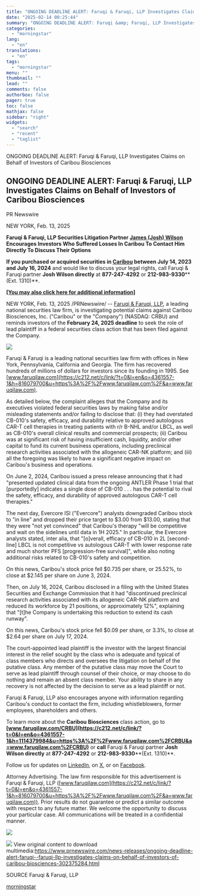 ```yaml
---
title: "ONGOING DEADLINE ALERT: Faruqi & Faruqi, LLP Investigates Claims on Behalf of Investors of Caribou Biosciences"
date: "2025-02-14 00:25:44"
summary: "ONGOING DEADLINE ALERT: Faruqi &amp; Faruqi, LLP Investigates Claims on Behalf of Investors of Caribou Biosciences ONGOING DEADLINE ALERT: Faruqi &amp; Faruqi, LLP Investigates Claims on Behalf of Investors of Caribou Biosciences PR Newswire NEW YORK, Feb. 13, 2025 Faruqi &amp; Faruqi, LLP Securities Litigation Partner James (Josh) Wilson Encourages..."
categories:
  - "morningstar"
lang:
  - "en"
translations:
  - "en"
tags:
  - "morningstar"
menu: ""
thumbnail: ""
lead: ""
comments: false
authorbox: false
pager: true
toc: false
mathjax: false
sidebar: "right"
widgets:
  - "search"
  - "recent"
  - "taglist"
---
```


ONGOING DEADLINE ALERT: Faruqi & Faruqi, LLP Investigates Claims on Behalf of Investors of Caribou Biosciences

ONGOING DEADLINE ALERT: Faruqi & Faruqi, LLP Investigates Claims on Behalf of Investors of Caribou Biosciences
--------------------------------------------------------------------------------------------------------------

PR Newswire

NEW YORK, Feb. 13, 2025


**Faruqi & Faruqi, LLP Securities Litigation Partner [James (Josh) Wilson](https://c212.net/c/link/?t=0&l=en&o=4361557-1&h=3241067982&u=https%3A%2F%2Fwww.faruqilaw.com%2Fattorney%2F22%2Fjames-m-wilson-jr&a=James+(Josh)+Wilson) Encourages Investors Who Suffered Losses In Caribou To Contact Him Directly To Discuss Their Options**

**If you purchased or acquired securities in [Caribou](https://c212.net/c/link/?t=0&l=en&o=4361557-1&h=2453788931&u=https%3A%2F%2Fwww.faruqilaw.com%2FCRBU&a=Caribou) between July 14, 2023 and July 16, 2024** and would like to discuss your legal rights, call Faruqi & Faruqi partner **Josh Wilson directly** at **877-247-4292** or **212-983-9330****(Ext. 1310)**.

**[[You may also click here for additional information]](https://c212.net/c/link/?t=0&l=en&o=4361557-1&h=1521961208&u=https%3A%2F%2Fwww.faruqilaw.com%2FCRBU&a=%5BYou+may+also+click+here+for+additional+information%5D)**

NEW YORK, Feb. 13, 2025 /PRNewswire/ -- [Faruqi & Faruqi, LLP](https://c212.net/c/link/?t=0&l=en&o=4361557-1&h=774819164&u=https%3A%2F%2Fwww.faruqilaw.com%2F&a=Faruqi+%26+Faruqi%2C+LLP), a leading national securities law firm, is investigating potential claims against Caribou Biosciences, Inc. ("Caribou" or the "Company") (NASDAQ: CRBU) and reminds investors of the **February 24, 2025 deadline** to seek the role of lead plaintiff in a federal securities class action that has been filed against the Company.

[![](https://mma.prnewswire.com/media/2457438/Faruqi_Logo.jpg)](https://mma.prnewswire.com/media/2457438/Faruqi_Logo.html)

Faruqi & Faruqi is a leading national securities law firm with offices in New York, Pennsylvania, California and Georgia. The firm has recovered hundreds of millions of dollars for investors since its founding in 1995. See [www.faruqilaw.com](https://c212.net/c/link/?t=0&l=en&o=4361557-1&h=816079700&u=https%3A%2F%2Fwww.faruqilaw.com%2F&a=www.faruqilaw.com).

As detailed below, the complaint alleges that the Company and its executives violated federal securities laws by making false and/or misleading statements and/or failing to disclose that: (i) they had overstated CB-010's safety, efficacy, and durability relative to approved autologous CAR-T cell therapies in treating patients with r/r B-NHL and/or LBCL, as well as CB-010's overall clinical results and commercial prospects; (ii) Caribou was at significant risk of having insufficient cash, liquidity, and/or other capital to fund its current business operations, including preclinical research activities associated with the allogeneic CAR-NK platform; and (iii) all the foregoing was likely to have a significant negative impact on Caribou's business and operations.

On June 2, 2024, Caribou issued a press release announcing that it had "presented updated clinical data from the ongoing ANTLER Phase 1 trial that [purportedly] indicates a single dose of CB-010 . . . has the potential to rival the safety, efficacy, and durability of approved autologous CAR-T cell therapies."

The next day, Evercore ISI ("Evercore") analysts downgraded Caribou stock to "in line" and dropped their price target to $3.00 from $13.00, stating that they were "not yet convinced" that Caribou's therapy "will be competitive and wait on the sidelines until data in 1H 2025." In particular, the Evercore analysts stated, inter alia, that "[o]verall, efficacy of CB-010 in 2L [second-line] LBCL is not competitive vs autologous CAR-T with lower response rate and much shorter PFS [progression-free survival]", while also noting additional risks related to CB-010's safety and competition.

On this news, Caribou's stock price fell $0.735 per share, or 25.52%, to close at $2.145 per share on June 3, 2024.

Then, on July 16, 2024, Caribou disclosed in a filing with the United States Securities and Exchange Commission that it had "discontinued preclinical research activities associated with its allogeneic CAR-NK platform and reduced its workforce by 21 positions, or approximately 12%", explaining that "[t]he Company is undertaking this reduction to extend its cash runway".

On this news, Caribou's stock price fell $0.09 per share, or 3.3%, to close at $2.64 per share on July 17, 2024.

The court-appointed lead plaintiff is the investor with the largest financial interest in the relief sought by the class who is adequate and typical of class members who directs and oversees the litigation on behalf of the putative class. Any member of the putative class may move the Court to serve as lead plaintiff through counsel of their choice, or may choose to do nothing and remain an absent class member. Your ability to share in any recovery is not affected by the decision to serve as a lead plaintiff or not.

Faruqi & Faruqi, LLP also encourages anyone with information regarding Caribou's conduct to contact the firm, including whistleblowers, former employees, shareholders and others.

To learn more about the **Caribou Biosciences** class action, go to **[www.faruqilaw.com/CRBU](https://c212.net/c/link/?t=0&l=en&o=4361557-1&h=1114379984&u=https%3A%2F%2Fwww.faruqilaw.com%2FCRBU&a=www.faruqilaw.com%2FCRBU)** or **call** Faruqi & Faruqi partner **Josh Wilson directly** at **877-247-4292** or **212-983-9330****(Ext. 1310)**.

Follow us for updates on [LinkedIn](https://c212.net/c/link/?t=0&l=en&o=4361557-1&h=994800463&u=https%3A%2F%2Fwww.linkedin.com%2Fcompany%2Ffaruqi-%26-faruqi-llp%2F&a=LinkedIn), on [X](https://c212.net/c/link/?t=0&l=en&o=4361557-1&h=1124411007&u=https%3A%2F%2Fx.com%2Ffaruqilaw&a=X), or on [Facebook](https://c212.net/c/link/?t=0&l=en&o=4361557-1&h=4046428706&u=https%3A%2F%2Fwww.facebook.com%2FFaruqiLaw%2F&a=Facebook).

Attorney Advertising. The law firm responsible for this advertisement is Faruqi & Faruqi, LLP ([www.faruqilaw.com](https://c212.net/c/link/?t=0&l=en&o=4361557-1&h=816079700&u=https%3A%2F%2Fwww.faruqilaw.com%2F&a=www.faruqilaw.com)). Prior results do not guarantee or predict a similar outcome with respect to any future matter. We welcome the opportunity to discuss your particular case. All communications will be treated in a confidential manner.

[![](https://mma.prnewswire.com/media/1959220/Logo_11_30_2022.jpg)](https://mma.prnewswire.com/media/1959220/Logo_11_30_2022.html)

 ![](https://c212.net/c/img/favicon.png?sn=NY18230&sd=2025-02-13) View original content to download multimedia:<https://www.prnewswire.com/news-releases/ongoing-deadline-alert-faruqi--faruqi-llp-investigates-claims-on-behalf-of-investors-of-caribou-biosciences-302375284.html>

SOURCE Faruqi & Faruqi, LLP

[morningstar](https://www.morningstar.com/news/pr-newswire/20250213ny18230/ongoing-deadline-alert-faruqi-faruqi-llp-investigates-claims-on-behalf-of-investors-of-caribou-biosciences)

